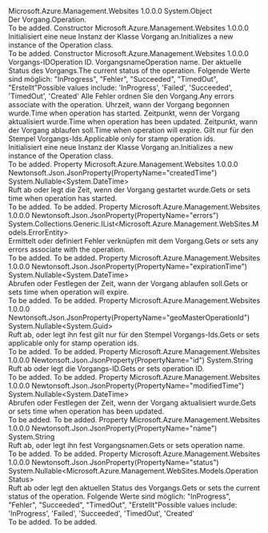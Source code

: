<Type Name="Operation" FullName="Microsoft.Azure.Management.WebSites.Models.Operation">
  <TypeSignature Language="C#" Value="public class Operation" />
  <TypeSignature Language="ILAsm" Value=".class public auto ansi beforefieldinit Operation extends System.Object" />
  <TypeSignature Language="DocId" Value="T:Microsoft.Azure.Management.WebSites.Models.Operation" />
  <TypeSignature Language="VB.NET" Value="Public Class Operation" />
  <TypeSignature Language="F#" Value="type Operation = class" />
  <AssemblyInfo>
    <AssemblyName>Microsoft.Azure.Management.Websites</AssemblyName>
    <AssemblyVersion>1.0.0.0</AssemblyVersion>
  </AssemblyInfo>
  <Base>
    <BaseTypeName>System.Object</BaseTypeName>
  </Base>
  <Interfaces />
  <Docs>
    <summary>
            <span data-ttu-id="c5f84-101">Der Vorgang.</span><span class="sxs-lookup"><span data-stu-id="c5f84-101">Operation.</span></span>
            </summary>
    <remarks>To be added.</remarks>
  </Docs>
  <Members>
    <Member MemberName=".ctor">
      <MemberSignature Language="C#" Value="public Operation ();" />
      <MemberSignature Language="ILAsm" Value=".method public hidebysig specialname rtspecialname instance void .ctor() cil managed" />
      <MemberSignature Language="DocId" Value="M:Microsoft.Azure.Management.WebSites.Models.Operation.#ctor" />
      <MemberSignature Language="VB.NET" Value="Public Sub New ()" />
      <MemberType>Constructor</MemberType>
      <AssemblyInfo>
        <AssemblyName>Microsoft.Azure.Management.Websites</AssemblyName>
        <AssemblyVersion>1.0.0.0</AssemblyVersion>
      </AssemblyInfo>
      <Parameters />
      <Docs>
        <summary>
            <span data-ttu-id="c5f84-102">Initialisiert eine neue Instanz der Klasse Vorgang an.</span><span class="sxs-lookup"><span data-stu-id="c5f84-102">Initializes a new instance of the Operation class.</span></span>
            </summary>
        <remarks>To be added.</remarks>
      </Docs>
    </Member>
    <Member MemberName=".ctor">
      <MemberSignature Language="C#" Value="public Operation (string id = null, string name = null, Nullable&lt;Microsoft.Azure.Management.WebSites.Models.OperationStatus&gt; status = null, System.Collections.Generic.IList&lt;Microsoft.Azure.Management.WebSites.Models.ErrorEntity&gt; errors = null, Nullable&lt;DateTime&gt; createdTime = null, Nullable&lt;DateTime&gt; modifiedTime = null, Nullable&lt;DateTime&gt; expirationTime = null, Nullable&lt;Guid&gt; geoMasterOperationId = null);" />
      <MemberSignature Language="ILAsm" Value=".method public hidebysig specialname rtspecialname instance void .ctor(string id, string name, valuetype System.Nullable`1&lt;valuetype Microsoft.Azure.Management.WebSites.Models.OperationStatus&gt; status, class System.Collections.Generic.IList`1&lt;class Microsoft.Azure.Management.WebSites.Models.ErrorEntity&gt; errors, valuetype System.Nullable`1&lt;valuetype System.DateTime&gt; createdTime, valuetype System.Nullable`1&lt;valuetype System.DateTime&gt; modifiedTime, valuetype System.Nullable`1&lt;valuetype System.DateTime&gt; expirationTime, valuetype System.Nullable`1&lt;valuetype System.Guid&gt; geoMasterOperationId) cil managed" />
      <MemberSignature Language="DocId" Value="M:Microsoft.Azure.Management.WebSites.Models.Operation.#ctor(System.String,System.String,System.Nullable{Microsoft.Azure.Management.WebSites.Models.OperationStatus},System.Collections.Generic.IList{Microsoft.Azure.Management.WebSites.Models.ErrorEntity},System.Nullable{System.DateTime},System.Nullable{System.DateTime},System.Nullable{System.DateTime},System.Nullable{System.Guid})" />
      <MemberSignature Language="VB.NET" Value="Public Sub New (Optional id As String = null, Optional name As String = null, Optional status As Nullable(Of OperationStatus) = null, Optional errors As IList(Of ErrorEntity) = null, Optional createdTime As Nullable(Of DateTime) = null, Optional modifiedTime As Nullable(Of DateTime) = null, Optional expirationTime As Nullable(Of DateTime) = null, Optional geoMasterOperationId As Nullable(Of Guid) = null)" />
      <MemberSignature Language="F#" Value="new Microsoft.Azure.Management.WebSites.Models.Operation : string * string * Nullable&lt;Microsoft.Azure.Management.WebSites.Models.OperationStatus&gt; * System.Collections.Generic.IList&lt;Microsoft.Azure.Management.WebSites.Models.ErrorEntity&gt; * Nullable&lt;DateTime&gt; * Nullable&lt;DateTime&gt; * Nullable&lt;DateTime&gt; * Nullable&lt;Guid&gt; -&gt; Microsoft.Azure.Management.WebSites.Models.Operation" Usage="new Microsoft.Azure.Management.WebSites.Models.Operation (id, name, status, errors, createdTime, modifiedTime, expirationTime, geoMasterOperationId)" />
      <MemberType>Constructor</MemberType>
      <AssemblyInfo>
        <AssemblyName>Microsoft.Azure.Management.Websites</AssemblyName>
        <AssemblyVersion>1.0.0.0</AssemblyVersion>
      </AssemblyInfo>
      <Parameters>
        <Parameter Name="id" Type="System.String" />
        <Parameter Name="name" Type="System.String" />
        <Parameter Name="status" Type="System.Nullable&lt;Microsoft.Azure.Management.WebSites.Models.OperationStatus&gt;" />
        <Parameter Name="errors" Type="System.Collections.Generic.IList&lt;Microsoft.Azure.Management.WebSites.Models.ErrorEntity&gt;" />
        <Parameter Name="createdTime" Type="System.Nullable&lt;System.DateTime&gt;" />
        <Parameter Name="modifiedTime" Type="System.Nullable&lt;System.DateTime&gt;" />
        <Parameter Name="expirationTime" Type="System.Nullable&lt;System.DateTime&gt;" />
        <Parameter Name="geoMasterOperationId" Type="System.Nullable&lt;System.Guid&gt;" />
      </Parameters>
      <Docs>
        <param name="id"><span data-ttu-id="c5f84-103">Vorgangs-ID</span><span class="sxs-lookup"><span data-stu-id="c5f84-103">Operation ID.</span></span></param>
        <param name="name"><span data-ttu-id="c5f84-104">Vorgangsname</span><span class="sxs-lookup"><span data-stu-id="c5f84-104">Operation name.</span></span></param>
        <param name="status"><span data-ttu-id="c5f84-105">Der aktuelle Status des Vorgangs.</span><span class="sxs-lookup"><span data-stu-id="c5f84-105">The current status of the operation.</span></span> <span data-ttu-id="c5f84-106">Folgende Werte sind möglich: "InProgress", "Fehler", "Succeeded", "TimedOut", "Erstellt"</span><span class="sxs-lookup"><span data-stu-id="c5f84-106">Possible values include: 'InProgress', 'Failed', 'Succeeded', 'TimedOut', 'Created'</span></span></param>
        <param name="errors"><span data-ttu-id="c5f84-107">Alle Fehler ordnen Sie den Vorgang.</span><span class="sxs-lookup"><span data-stu-id="c5f84-107">Any errors associate with the operation.</span></span></param>
        <param name="createdTime"><span data-ttu-id="c5f84-108">Uhrzeit, wann der Vorgang begonnen wurde.</span><span class="sxs-lookup"><span data-stu-id="c5f84-108">Time when operation has started.</span></span></param>
        <param name="modifiedTime"><span data-ttu-id="c5f84-109">Zeitpunkt, wenn der Vorgang aktualisiert wurde.</span><span class="sxs-lookup"><span data-stu-id="c5f84-109">Time when operation has been updated.</span></span></param>
        <param name="expirationTime"><span data-ttu-id="c5f84-110">Zeitpunkt, wann der Vorgang ablaufen soll.</span><span class="sxs-lookup"><span data-stu-id="c5f84-110">Time when operation will expire.</span></span></param>
        <param name="geoMasterOperationId"><span data-ttu-id="c5f84-111">Gilt nur für den Stempel Vorgangs-Ids.</span><span class="sxs-lookup"><span data-stu-id="c5f84-111">Applicable only for stamp operation ids.</span></span></param>
        <summary>
            <span data-ttu-id="c5f84-112">Initialisiert eine neue Instanz der Klasse Vorgang an.</span><span class="sxs-lookup"><span data-stu-id="c5f84-112">Initializes a new instance of the Operation class.</span></span>
            </summary>
        <remarks>To be added.</remarks>
      </Docs>
    </Member>
    <Member MemberName="CreatedTime">
      <MemberSignature Language="C#" Value="public Nullable&lt;DateTime&gt; CreatedTime { get; set; }" />
      <MemberSignature Language="ILAsm" Value=".property instance valuetype System.Nullable`1&lt;valuetype System.DateTime&gt; CreatedTime" />
      <MemberSignature Language="DocId" Value="P:Microsoft.Azure.Management.WebSites.Models.Operation.CreatedTime" />
      <MemberSignature Language="VB.NET" Value="Public Property CreatedTime As Nullable(Of DateTime)" />
      <MemberSignature Language="F#" Value="member this.CreatedTime : Nullable&lt;DateTime&gt; with get, set" Usage="Microsoft.Azure.Management.WebSites.Models.Operation.CreatedTime" />
      <MemberType>Property</MemberType>
      <AssemblyInfo>
        <AssemblyName>Microsoft.Azure.Management.Websites</AssemblyName>
        <AssemblyVersion>1.0.0.0</AssemblyVersion>
      </AssemblyInfo>
      <Attributes>
        <Attribute>
          <AttributeName>Newtonsoft.Json.JsonProperty(PropertyName="createdTime")</AttributeName>
        </Attribute>
      </Attributes>
      <ReturnValue>
        <ReturnType>System.Nullable&lt;System.DateTime&gt;</ReturnType>
      </ReturnValue>
      <Docs>
        <summary>
            <span data-ttu-id="c5f84-113">Ruft ab oder legt die Zeit, wenn der Vorgang gestartet wurde.</span><span class="sxs-lookup"><span data-stu-id="c5f84-113">Gets or sets time when operation has started.</span></span>
            </summary>
        <value>To be added.</value>
        <remarks>To be added.</remarks>
      </Docs>
    </Member>
    <Member MemberName="Errors">
      <MemberSignature Language="C#" Value="public System.Collections.Generic.IList&lt;Microsoft.Azure.Management.WebSites.Models.ErrorEntity&gt; Errors { get; set; }" />
      <MemberSignature Language="ILAsm" Value=".property instance class System.Collections.Generic.IList`1&lt;class Microsoft.Azure.Management.WebSites.Models.ErrorEntity&gt; Errors" />
      <MemberSignature Language="DocId" Value="P:Microsoft.Azure.Management.WebSites.Models.Operation.Errors" />
      <MemberSignature Language="VB.NET" Value="Public Property Errors As IList(Of ErrorEntity)" />
      <MemberSignature Language="F#" Value="member this.Errors : System.Collections.Generic.IList&lt;Microsoft.Azure.Management.WebSites.Models.ErrorEntity&gt; with get, set" Usage="Microsoft.Azure.Management.WebSites.Models.Operation.Errors" />
      <MemberType>Property</MemberType>
      <AssemblyInfo>
        <AssemblyName>Microsoft.Azure.Management.Websites</AssemblyName>
        <AssemblyVersion>1.0.0.0</AssemblyVersion>
      </AssemblyInfo>
      <Attributes>
        <Attribute>
          <AttributeName>Newtonsoft.Json.JsonProperty(PropertyName="errors")</AttributeName>
        </Attribute>
      </Attributes>
      <ReturnValue>
        <ReturnType>System.Collections.Generic.IList&lt;Microsoft.Azure.Management.WebSites.Models.ErrorEntity&gt;</ReturnType>
      </ReturnValue>
      <Docs>
        <summary>
            <span data-ttu-id="c5f84-114">Ermittelt oder definiert Fehler verknüpfen mit dem Vorgang.</span><span class="sxs-lookup"><span data-stu-id="c5f84-114">Gets or sets any errors associate with the operation.</span></span>
            </summary>
        <value>To be added.</value>
        <remarks>To be added.</remarks>
      </Docs>
    </Member>
    <Member MemberName="ExpirationTime">
      <MemberSignature Language="C#" Value="public Nullable&lt;DateTime&gt; ExpirationTime { get; set; }" />
      <MemberSignature Language="ILAsm" Value=".property instance valuetype System.Nullable`1&lt;valuetype System.DateTime&gt; ExpirationTime" />
      <MemberSignature Language="DocId" Value="P:Microsoft.Azure.Management.WebSites.Models.Operation.ExpirationTime" />
      <MemberSignature Language="VB.NET" Value="Public Property ExpirationTime As Nullable(Of DateTime)" />
      <MemberSignature Language="F#" Value="member this.ExpirationTime : Nullable&lt;DateTime&gt; with get, set" Usage="Microsoft.Azure.Management.WebSites.Models.Operation.ExpirationTime" />
      <MemberType>Property</MemberType>
      <AssemblyInfo>
        <AssemblyName>Microsoft.Azure.Management.Websites</AssemblyName>
        <AssemblyVersion>1.0.0.0</AssemblyVersion>
      </AssemblyInfo>
      <Attributes>
        <Attribute>
          <AttributeName>Newtonsoft.Json.JsonProperty(PropertyName="expirationTime")</AttributeName>
        </Attribute>
      </Attributes>
      <ReturnValue>
        <ReturnType>System.Nullable&lt;System.DateTime&gt;</ReturnType>
      </ReturnValue>
      <Docs>
        <summary>
            <span data-ttu-id="c5f84-115">Abrufen oder Festlegen der Zeit, wann der Vorgang ablaufen soll.</span><span class="sxs-lookup"><span data-stu-id="c5f84-115">Gets or sets time when operation will expire.</span></span>
            </summary>
        <value>To be added.</value>
        <remarks>To be added.</remarks>
      </Docs>
    </Member>
    <Member MemberName="GeoMasterOperationId">
      <MemberSignature Language="C#" Value="public Nullable&lt;Guid&gt; GeoMasterOperationId { get; set; }" />
      <MemberSignature Language="ILAsm" Value=".property instance valuetype System.Nullable`1&lt;valuetype System.Guid&gt; GeoMasterOperationId" />
      <MemberSignature Language="DocId" Value="P:Microsoft.Azure.Management.WebSites.Models.Operation.GeoMasterOperationId" />
      <MemberSignature Language="VB.NET" Value="Public Property GeoMasterOperationId As Nullable(Of Guid)" />
      <MemberSignature Language="F#" Value="member this.GeoMasterOperationId : Nullable&lt;Guid&gt; with get, set" Usage="Microsoft.Azure.Management.WebSites.Models.Operation.GeoMasterOperationId" />
      <MemberType>Property</MemberType>
      <AssemblyInfo>
        <AssemblyName>Microsoft.Azure.Management.Websites</AssemblyName>
        <AssemblyVersion>1.0.0.0</AssemblyVersion>
      </AssemblyInfo>
      <Attributes>
        <Attribute>
          <AttributeName>Newtonsoft.Json.JsonProperty(PropertyName="geoMasterOperationId")</AttributeName>
        </Attribute>
      </Attributes>
      <ReturnValue>
        <ReturnType>System.Nullable&lt;System.Guid&gt;</ReturnType>
      </ReturnValue>
      <Docs>
        <summary>
            <span data-ttu-id="c5f84-116">Ruft ab, oder legt ihn fest gilt nur für den Stempel Vorgangs-Ids.</span><span class="sxs-lookup"><span data-stu-id="c5f84-116">Gets or sets applicable only for stamp operation ids.</span></span>
            </summary>
        <value>To be added.</value>
        <remarks>To be added.</remarks>
      </Docs>
    </Member>
    <Member MemberName="Id">
      <MemberSignature Language="C#" Value="public string Id { get; set; }" />
      <MemberSignature Language="ILAsm" Value=".property instance string Id" />
      <MemberSignature Language="DocId" Value="P:Microsoft.Azure.Management.WebSites.Models.Operation.Id" />
      <MemberSignature Language="VB.NET" Value="Public Property Id As String" />
      <MemberSignature Language="F#" Value="member this.Id : string with get, set" Usage="Microsoft.Azure.Management.WebSites.Models.Operation.Id" />
      <MemberType>Property</MemberType>
      <AssemblyInfo>
        <AssemblyName>Microsoft.Azure.Management.Websites</AssemblyName>
        <AssemblyVersion>1.0.0.0</AssemblyVersion>
      </AssemblyInfo>
      <Attributes>
        <Attribute>
          <AttributeName>Newtonsoft.Json.JsonProperty(PropertyName="id")</AttributeName>
        </Attribute>
      </Attributes>
      <ReturnValue>
        <ReturnType>System.String</ReturnType>
      </ReturnValue>
      <Docs>
        <summary>
            <span data-ttu-id="c5f84-117">Ruft ab oder legt die Vorgangs-ID.</span><span class="sxs-lookup"><span data-stu-id="c5f84-117">Gets or sets operation ID.</span></span>
            </summary>
        <value>To be added.</value>
        <remarks>To be added.</remarks>
      </Docs>
    </Member>
    <Member MemberName="ModifiedTime">
      <MemberSignature Language="C#" Value="public Nullable&lt;DateTime&gt; ModifiedTime { get; set; }" />
      <MemberSignature Language="ILAsm" Value=".property instance valuetype System.Nullable`1&lt;valuetype System.DateTime&gt; ModifiedTime" />
      <MemberSignature Language="DocId" Value="P:Microsoft.Azure.Management.WebSites.Models.Operation.ModifiedTime" />
      <MemberSignature Language="VB.NET" Value="Public Property ModifiedTime As Nullable(Of DateTime)" />
      <MemberSignature Language="F#" Value="member this.ModifiedTime : Nullable&lt;DateTime&gt; with get, set" Usage="Microsoft.Azure.Management.WebSites.Models.Operation.ModifiedTime" />
      <MemberType>Property</MemberType>
      <AssemblyInfo>
        <AssemblyName>Microsoft.Azure.Management.Websites</AssemblyName>
        <AssemblyVersion>1.0.0.0</AssemblyVersion>
      </AssemblyInfo>
      <Attributes>
        <Attribute>
          <AttributeName>Newtonsoft.Json.JsonProperty(PropertyName="modifiedTime")</AttributeName>
        </Attribute>
      </Attributes>
      <ReturnValue>
        <ReturnType>System.Nullable&lt;System.DateTime&gt;</ReturnType>
      </ReturnValue>
      <Docs>
        <summary>
            <span data-ttu-id="c5f84-118">Abrufen oder Festlegen der Zeit, wenn der Vorgang aktualisiert wurde.</span><span class="sxs-lookup"><span data-stu-id="c5f84-118">Gets or sets time when operation has been updated.</span></span>
            </summary>
        <value>To be added.</value>
        <remarks>To be added.</remarks>
      </Docs>
    </Member>
    <Member MemberName="Name">
      <MemberSignature Language="C#" Value="public string Name { get; set; }" />
      <MemberSignature Language="ILAsm" Value=".property instance string Name" />
      <MemberSignature Language="DocId" Value="P:Microsoft.Azure.Management.WebSites.Models.Operation.Name" />
      <MemberSignature Language="VB.NET" Value="Public Property Name As String" />
      <MemberSignature Language="F#" Value="member this.Name : string with get, set" Usage="Microsoft.Azure.Management.WebSites.Models.Operation.Name" />
      <MemberType>Property</MemberType>
      <AssemblyInfo>
        <AssemblyName>Microsoft.Azure.Management.Websites</AssemblyName>
        <AssemblyVersion>1.0.0.0</AssemblyVersion>
      </AssemblyInfo>
      <Attributes>
        <Attribute>
          <AttributeName>Newtonsoft.Json.JsonProperty(PropertyName="name")</AttributeName>
        </Attribute>
      </Attributes>
      <ReturnValue>
        <ReturnType>System.String</ReturnType>
      </ReturnValue>
      <Docs>
        <summary>
            <span data-ttu-id="c5f84-119">Ruft ab, oder legt ihn fest Vorgangsnamen.</span><span class="sxs-lookup"><span data-stu-id="c5f84-119">Gets or sets operation name.</span></span>
            </summary>
        <value>To be added.</value>
        <remarks>To be added.</remarks>
      </Docs>
    </Member>
    <Member MemberName="Status">
      <MemberSignature Language="C#" Value="public Nullable&lt;Microsoft.Azure.Management.WebSites.Models.OperationStatus&gt; Status { get; set; }" />
      <MemberSignature Language="ILAsm" Value=".property instance valuetype System.Nullable`1&lt;valuetype Microsoft.Azure.Management.WebSites.Models.OperationStatus&gt; Status" />
      <MemberSignature Language="DocId" Value="P:Microsoft.Azure.Management.WebSites.Models.Operation.Status" />
      <MemberSignature Language="VB.NET" Value="Public Property Status As Nullable(Of OperationStatus)" />
      <MemberSignature Language="F#" Value="member this.Status : Nullable&lt;Microsoft.Azure.Management.WebSites.Models.OperationStatus&gt; with get, set" Usage="Microsoft.Azure.Management.WebSites.Models.Operation.Status" />
      <MemberType>Property</MemberType>
      <AssemblyInfo>
        <AssemblyName>Microsoft.Azure.Management.Websites</AssemblyName>
        <AssemblyVersion>1.0.0.0</AssemblyVersion>
      </AssemblyInfo>
      <Attributes>
        <Attribute>
          <AttributeName>Newtonsoft.Json.JsonProperty(PropertyName="status")</AttributeName>
        </Attribute>
      </Attributes>
      <ReturnValue>
        <ReturnType>System.Nullable&lt;Microsoft.Azure.Management.WebSites.Models.OperationStatus&gt;</ReturnType>
      </ReturnValue>
      <Docs>
        <summary>
            <span data-ttu-id="c5f84-120">Ruft ab oder legt den aktuellen Status des Vorgangs.</span><span class="sxs-lookup"><span data-stu-id="c5f84-120">Gets or sets the current status of the operation.</span></span> <span data-ttu-id="c5f84-121">Folgende Werte sind möglich: "InProgress", "Fehler", "Succeeded", "TimedOut", "Erstellt"</span><span class="sxs-lookup"><span data-stu-id="c5f84-121">Possible values include: 'InProgress', 'Failed', 'Succeeded', 'TimedOut', 'Created'</span></span>
            </summary>
        <value>To be added.</value>
        <remarks>To be added.</remarks>
      </Docs>
    </Member>
  </Members>
</Type>